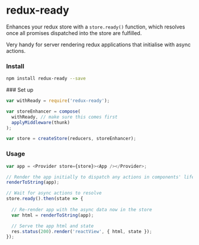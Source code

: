 # redux-ready

Enhances your redux store with a `store.ready()` function, which resolves once all promises dispatched into the store are fulfilled.

Very handy for server rendering redux applications that initialise with async actions.

### Install

```sh
npm install redux-ready --save
```

### Set up

```js
var withReady = require('redux-ready');

var storeEnhancer = compose(
  withReady, // make sure this comes first
  applyMiddleware(thunk)
);

var store = createStore(reducers, storeEnhancer);
```

### Usage

```js
var app = <Provider store={store}><App /></Provider>;

// Render the app initially to dispatch any actions in components' lifecycle
renderToString(app);

// Wait for async actions to resolve
store.ready().then(state => {
  
  // Re-render app with the async data now in the store
  var html = renderToString(app);

  // Serve the app html and state
  res.status(200).render('reactView', { html, state });
});
```

